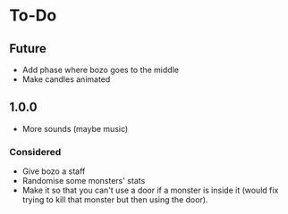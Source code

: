 # To-Do

## Future

* Add phase where bozo goes to the middle
* Make candles animated

## 1.0.0

* More sounds (maybe music)

### Considered

* Give bozo a staff
* Randomise some monsters' stats
* Make it so that you can't use a door if a monster is inside it (would fix trying to kill that monster but then using the door).
